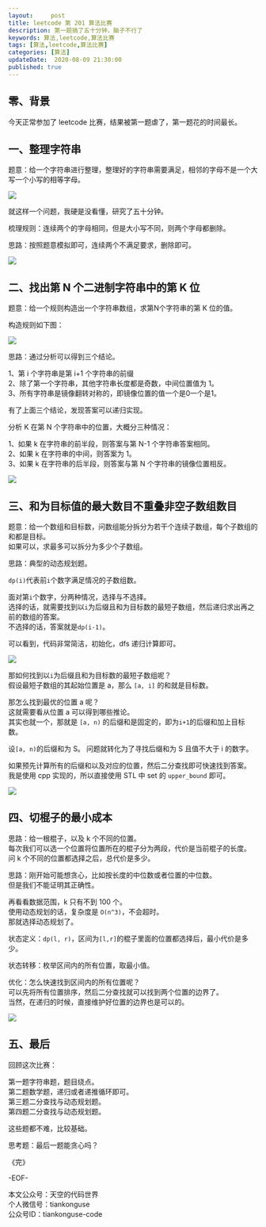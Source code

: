```yaml
---   
layout:     post  
title: leetcode 第 201 算法比赛
description: 第一题搞了五十分钟，脑子不行了    
keywords: 算法,leetcode,算法比赛  
tags: [算法,leetcode,算法比赛]    
categories: [算法]  
updateDate:  2020-08-09 21:30:00  
published: true  
---  
```



## 零、背景  


今天正常参加了 leetcode 比赛，结果被第一题虐了，第一题花的时间最长。  


## 一、整理字符串  


题意：给一个字符串进行整理，整理好的字符串需要满足，相邻的字母不是一个大写一个小写的相等字母。  


![](https://res2020.tiankonguse.com/images/2020/08/09/001.png)  


就这样一个问题，我硬是没看懂，研究了五十分钟。  


梳理规则：连续两个的字母相同，但是大小写不同，则两个字母都删除。  


思路：按照题意模拟即可，连续两个不满足要求，删除即可。  


![](https://res2020.tiankonguse.com/images/2020/08/09/002.png)  


## 二、找出第 N 个二进制字符串中的第 K 位  


题意：给一个规则构造出一个字符串数组，求第N个字符串的第 K 位的值。  


构造规则如下图：  


![](https://res2020.tiankonguse.com/images/2020/08/09/003.png)  


思路：通过分析可以得到三个结论。  


1、第 i 个字符串是第 i+1 个字符串的前缀  
2、除了第一个字符串，其他字符串长度都是奇数，中间位置值为 1。  
3、所有字符串是镜像翻转对称的，即镜像位置的值一个是0一个是1。  



有了上面三个结论，发现答案可以递归实现。  


分析 K 在第 N 个字符串中的位置，大概分三种情况：  


1、如果 k 在字符串的前半段，则答案与第 N-1 个字符串答案相同。  
2、如果 k 在字符串的中间，则答案为 1。  
3、如果 k 在字符串的后半段，则答案与第 N 个字符串的镜像位置相反。  


![](https://res2020.tiankonguse.com/images/2020/08/09/004.png)  


## 三、和为目标值的最大数目不重叠非空子数组数目  

题意：给一个数组和目标数，问数组能分拆分为若干个连续子数组，每个子数组的和都是目标。  
如果可以，求最多可以拆分为多少个子数组。  



思路：典型的动态规划题。  


`dp(i)`代表前`i`个数字满足情况的子数组数。  


面对第`i`个数字，分两种情况，选择与不选择。  
选择的话，就需要找到以`i`为后缀且和为目标数的最短子数组，然后递归求出再之前的数组的答案。  
不选择的话，答案就是`dp(i-1)`。  


可以看到，代码非常简洁，初始化，dfs 递归计算即可。  


![](https://res2020.tiankonguse.com/images/2020/08/09/005.png)  


那如何找到以`i`为后缀且和为目标数的最短子数组呢？  
假设最短子数组的其起始位置是 a，那么 `[a, i]` 的和就是目标数。  


那怎么找到最优的位置 a 呢？  
这就需要看从位置 a 可以得到哪些推论。  
其实也就一个，那就是 `[a, n)` 的后缀和是固定的，即为`i+1`的后缀和加上目标数。  


设`[a, n)`的后缀和为 S。
问题就转化为了寻找后缀和为 S 且值不大于 i 的数字。  


如果预先计算所有的后缀和以及对应的位置，然后二分查找即可快速找到答案。  
我是使用 cpp 实现的，所以直接使用 STL 中 set 的 `upper_bound` 即可。  



![](https://res2020.tiankonguse.com/images/2020/08/09/006.png)  


## 四、切棍子的最小成本  


思路：给一根棍子，以及 k 个不同的位置。  
每次我们可以选一个位置将位置所在的棍子分为两段，代价是当前棍子的长度。  
问 k 个不同的位置都选择之后，总代价是多少。  


思路：刚开始可能想贪心，比如按长度的中位数或者位置的中位数。  
但是我们不能证明其正确性。  


再看看数据范围，k 只有不到 100 个。  
使用动态规划的话，复杂度是 `O(n^3)`，不会超时。  
那就选择动态规划了。  


状态定义：`dp(l, r)`，区间为`[l,r]`的棍子里面的位置都选择后，最小代价是多少。  


状态转移：枚举区间内的所有位置，取最小值。  


优化：怎么快速找到区间内的所有位置呢？  
可以先将所有位置排序，然后二分查找就可以找到两个位置的边界了。  
当然，在递归的时候，直接维护好位置的边界也是可以的。  



![](https://res2020.tiankonguse.com/images/2020/08/09/007.png)  


## 五、最后  


回顾这次比赛：  


第一题字符串题，题目绕点。  
第二题数学题，递归或者递推循环即可。  
第三题二分查找与动态规划题。  
第四题二分查找与动态规划题。  



这些题都不难，比较基础。  



思考题：最后一题能贪心吗？  


《完》  


-EOF-  



本文公众号：天空的代码世界  
个人微信号：tiankonguse  
公众号ID：tiankonguse-code  
  

